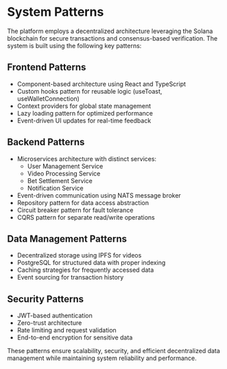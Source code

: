 # System Patterns

The platform employs a decentralized architecture leveraging the Solana blockchain for secure transactions and consensus-based verification. The system is built using the following key patterns:

## Frontend Patterns

- Component-based architecture using React and TypeScript
- Custom hooks pattern for reusable logic (useToast, useWalletConnection)
- Context providers for global state management
- Lazy loading pattern for optimized performance
- Event-driven UI updates for real-time feedback

## Backend Patterns

- Microservices architecture with distinct services:
  - User Management Service
  - Video Processing Service
  - Bet Settlement Service
  - Notification Service
- Event-driven communication using NATS message broker
- Repository pattern for data access abstraction
- Circuit breaker pattern for fault tolerance
- CQRS pattern for separate read/write operations

## Data Management Patterns

- Decentralized storage using IPFS for videos
- PostgreSQL for structured data with proper indexing
- Caching strategies for frequently accessed data
- Event sourcing for transaction history

## Security Patterns

- JWT-based authentication
- Zero-trust architecture
- Rate limiting and request validation
- End-to-end encryption for sensitive data

These patterns ensure scalability, security, and efficient decentralized data management while maintaining system reliability and performance.
